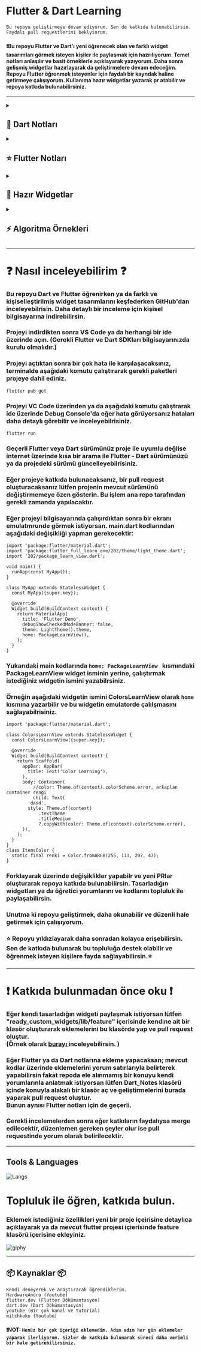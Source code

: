 # Flutter & Dart Learning

`Bu repoyu geliştirmeye devam ediyorum. Sen de katkıda bulunabilirsin. Faydalı pull requestlerini beklyiorum.`


#### ❗Bu repoyu Flutter ve Dart'ı yeni öğrenecek olan ve farklı widget tasarımları görmek isteyen kişiler ile paylaşmak için hazrılıyorum. Temel notları anlaşılır ve basit örneklerle açıklayarak yazıyorum. Daha sonra gelişmiş widgetlar hazırlayarak da geliştirmelere devam edeceğim. Repoyu Flutter öğrenmek isteyenler için faydalı bir kayndak haline getirmeye çalışıyorum. Kullanıma hazır widgetlar yazarak pr atabilir ve repoya katkıda bulunabilirsiniz.


<hr>

<details>
<summary> <h2> 💎 Dart Notları </h2> </summary>
  
### 👉 Tüm Dart notları için <a href="https://github.com/ozcanbayram/Flutter-Dart-Learning-Notes/tree/master/Dart_Notes"> Tıkla </a> 
### 👉 Algoritma soruları ve çözümleri için <a href="https://github.com/ozcanbayram/Flutter-Dart-Learning-Notes/tree/master/Dart_Notes/algorithm_questions"> Tıkla </a> 
### 👉 Temel Başlangıc için <a href="https://github.com/ozcanbayram/Flutter-Dart-Learning-Notes/tree/master/Dart_Notes/lesson1"> Tıkla </a> 
### 👉 if-else için <a href="https://github.com/ozcanbayram/Flutter-Dart-Learning-Notes/blob/master/Dart_Notes/lesson2/conditial.dart"> Tıkla </a> 
### 👉 Operatörler için <a href="https://github.com/ozcanbayram/Flutter-Dart-Learning-Notes/blob/master/Dart_Notes/lesson2/operators.dart"> Tıkla </a> 
### 👉 Switch-Case için <a href="https://github.com/ozcanbayram/Flutter-Dart-Learning-Notes/blob/master/Dart_Notes/lesson2/switch.dart"> Tıkla </a> 
### 👉 Listeler için <a href="https://github.com/ozcanbayram/Flutter-Dart-Learning-Notes/blob/master/Dart_Notes/lesson3/list.dart"> Tıkla </a> 
### 👉 Map için <a href="https://github.com/ozcanbayram/Flutter-Dart-Learning-Notes/blob/master/Dart_Notes/lesson3/map.dart"> Tıkla </a> 
### 👉 Methotlar (Fonksiyonlar) için <a href="https://github.com/ozcanbayram/Flutter-Dart-Learning-Notes/blob/master/Dart_Notes/lesson3/methods.dart"> Tıkla </a> 
### 👉 Sınıf yapıları (class, extends, implements...) ve detayları için <a href="https://github.com/ozcanbayram/Flutter-Dart-Learning-Notes/tree/master/Dart_Notes/lesson4"> Tıkla </a> 
### 👉 Extension için <a href="https://github.com/ozcanbayram/Flutter-Dart-Learning-Notes/blob/master/Dart_Notes/lesson4/extension.dart"> Tıkla </a> 
### 👉 Enums için <a href="https://github.com/ozcanbayram/Flutter-Dart-Learning-Notes/blob/master/Dart_Notes/lesson4/enums.dart"> Tıkla </a> 
### 👉 Gelişmiş Sınıf Yapısı için <a href="https://github.com/ozcanbayram/Flutter-Dart-Notes-Widgets/blob/master/Dart_Notes/lesson5/class_advance.dart"> Tıkla </a> 
### 👉 Custom Operator Yazmak için <a href="https://github.com/ozcanbayram/Flutter-Dart-Notes-Widgets/blob/master/Dart_Notes/lesson5/class_advance.dart"> Tıkla </a> 


### Devamı gelecek...
<hr>
</details>

<details>
<summary> <h2> ⭐ Flutter Notları </h2> </summary>
  
### 👉 Flutter notları için <a href="https://github.com/ozcanbayram/Flutter-Dart-Learning-Notes/tree/master/learning_flutter"> Tıkla </a> 
### 👉 Temel widget kullanımları için <a href="https://github.com/ozcanbayram/Flutter-Dart-Learning-Notes/tree/master/learning_flutter/lib/101"> Tıkla </a>
### 👉 Servis kullanma örnek uygulamasını incelemek için <a href="https://github.com/ozcanbayram/Flutter-Dart-Learning-Notes/tree/master/service_example"> Tıkla </a> 
### 👉 Demo ekranlar için <a href="https://github.com/ozcanbayram/Flutter-Dart-Learning-Notes/tree/master/learning_flutter/lib/demos"> Tıkla </a> 

### Devamı gelecek...
<hr>
</details>

<details>
<summary> <h2> 🚀 Hazır Widgetlar </h2> </summary>


<hr>

### 👉 Drawer Menu için <a href="https://github.com/ozcanbayram/Flutter-Dart-Learning-Notes/tree/master/ready_custom_widgets/lib/feature/drawer_menu"> Tıkla </a> 

![drawerGIF](https://github.com/user-attachments/assets/dfa46919-da33-44f2-8695-887ca75079cd)

<hr>


### 👉 Login Screen için <a href="https://github.com/ozcanbayram/Flutter-Dart-Learning-Notes/tree/master/ready_custom_widgets/lib/feature/register_screen"> Tıkla </a> 

![loginGIF](https://github.com/user-attachments/assets/0afdb564-83c6-4045-815f-89d401db09b7)

<hr>

### 👉 Loading Bar için <a href="https://github.com/ozcanbayram/Flutter-Dart-Notes-Widgets/tree/master/ready_custom_widgets/lib/feature/loading_bar"> Tıkla </a> 

![loadingGIF](https://github.com/user-attachments/assets/41f3f207-aa9e-4f1c-962e-9787c60aa81a)

<hr>

### 👉 Bottom Nav Bar için <a href="https://github.com/ozcanbayram/Flutter-Dart-Notes-Widgets/blob/master/ready_custom_widgets/lib/feature/bottom_nav_bar/custom_navbar.dart"> Tıkla </a> 

![bottomnavbar](https://github.com/user-attachments/assets/ef62fdc3-884a-47f4-a020-a1e9e3b59bf7)

<hr>

### Devamı gelecek...
<hr>
</details>

<details>
<summary> <h2> ⚡ Algoritma Örnekleri </h2> </summary>
  
### 👉 Tüm algoritma soruları ve çözümleri için <a href="https://github.com/ozcanbayram/Flutter-Dart-Learning-Notes/tree/master/Dart_Notes/algorithm_questions"> Tıkla </a> 
### 👉 Sayının tek çift kontrolü örneği için <a href="https://github.com/ozcanbayram/Flutter-Dart-Learning-Notes/blob/master/Dart_Notes/algorithm_questions/odd_or_even.dart"> Tıkla </a> 

### Devamı gelecek (Açıklamalı gelişmiş algoritma örnekleri)...
<hr>
</details>



<hr>

# ❓ Nasıl inceleyebilirim ❓
### Bu repoyu Dart ve Flutter öğrenirken ya da farklı ve kişiselleştirilmiş widget tasarımlarını keşfederken GitHub'dan inceleyebilrisin. Daha detaylı bir inceleme için kişisel bilgisayarına indirebilirsin.
### Projeyi indirdikten sonra VS Code ya da herhangi bir ide üzerinde açın. (Gerekli Flutter ve Dart SDKları bilgisayarınızda kurulu olmalıdır.)
### Projeyi açtıktan sonra bir çok hata ile karşılaşacaksınız, terminalde aşağıdaki komutu çalıştırarak gerekli paketleri projeye dahil ediniz.
```
flutter pub get
```
### Projeyi VC Code üzerinden ya da aşağıdaki komutu çalıştrarak ide üzerinde Debug Console'da eğer hata görüyorsanız hataları daha detaylı görebilir ve inceleyebilrisiniz.
```
flutter run
```
### Geçerli Flutter veya Dart sürümünüz proje ile uyumlu değilse internet üzerinde kısa bir arama ile Flutter - Dart sürümünüzü ya da projedeki sürümü güncelleyebilrisiniz.
### Eğer projeye katkıda bulunacaksanız, bir pull request oluşturacaksanız lütfen projenin mevcut sürümünü değiştirmemeye özen gösterin. Bu işlem ana repo tarafından gerekli zamanda yapılacaktır.

### Eğer projeyi bilgisayarında çalışırdıktan sonra bir ekranı emulatmrunde görmek istiyorsan. main.dart kodlarından aşağıdaki değişikliği yapman gerekecektir:
```
import 'package:flutter/material.dart';
import 'package:flutter_full_learn_one/202/theme/light_theme.dart';
import '202/package_learn_view.dart';

void main() {
  runApp(const MyApp());
}

class MyApp extends StatelessWidget {
  const MyApp({super.key});

  @override
  Widget build(BuildContext context) {
    return MaterialApp(
      title: 'Flutter Demo',
      debugShowCheckedModeBanner: false,
      theme: LightTheme().theme,
      home: PackageLearnView(),
    );
  }
}
```
### Yukarıdaki main kodlarında  ``` home: PackageLearnView  ``` kısmındaki PackageLearnView widget isminin yerine, çalıştırmak istediğiniz widgetin ismini yazabilrsiniz.
### Örneğin aşağıdaki widgetin ismini  ColorsLearnView olarak ``` home ``` kısmına yazarbilir ve bu widgetin emulatorde çalılşmasını sağlayabilrisiniz.
````
import 'package:flutter/material.dart';

class ColorsLearnView extends StatelessWidget {
  const ColorsLearnView({super.key});

  @override
  Widget build(BuildContext context) {
    return Scaffold(
      appBar: AppBar(
        title: Text('Color Learning'),
      ),
      body: Container(
          //color: Theme.of(context).colorScheme.error, arkaplan container rengi
          child: Text(
        'dasd',
        style: Theme.of(context)
            .textTheme
            .titleMedium
            ?.copyWith(color: Theme.of(context).colorScheme.error),
      )),
    );
  }
}
class ItemsColor {
  static final renk1 = Color.fromARGB(255, 113, 207, 47);
}
````

### Forklayarak üzerinde değişiklikler yapabilr ve yeni PRlar oluşturarak repoya katkıda bulunabilirsin. Tasarladığın widgetları ya da öğretici yorumlarını ve kodlarını topluluk ile paylaşabilirsin.
### Unutma ki repoyu geliştirmek, daha okunabilir ve düzenli hale getirmek için çalışıyorum.
### ⭐ Repoyu yıldızlayarak daha sonradan kolayca erişebilirsin. Sen de katkıda bulunarak bu topluluğa destek olabilir ve öğrenmek isteyen kişilere fayda sağlayabilirsin.⭐
<hr>

# ❗ Katkıda bulunmadan önce oku ❗

### Eğer kendi tasarladığın widgeti paylaşmak istiyorsan lütfen "ready_custom_widgets/lib/feature" içerisinde kendine ait bir klasör oluşturarak eklemelerini bu klasörde yap ve pull request oluştur.<br> (Örnek olarak <a href="https://github.com/ozcanbayram/Flutter-Dart-Notes-Widgets/tree/master/ready_custom_widgets/lib/feature"> burayı </a> inceleyebilirsin.  )
### Eğer Flutter ya da Dart notlarına ekleme yapacaksan; mevcut kodlar üzerinde eklemelerini yorum satırlarıyla belirterek yapabilirsin fakat repoda ele alınmamış bir konuyu kendi yorumlarınla anlatmak istiyorsan lütfen Dart_Notes klasörü içinde konuyla alakalı bir klasör aç ve geliştirmelerini burada yaparak pull request oluştur. <br> Bunun aynısı Flutter notları için de geçerli.
### Gerekli incelemelerden sonra eğer katkıların faydalıysa merge edilecektir, düzenlemen gereken şeyler olur ise pull requestinde yorum olarak belirilecektir.

<hr> 

## Tools & Languages
![Langs](https://skillicons.dev/icons?i=flutter,dart,vscode,androidstudio,")


# Topluluk ile öğren, katkıda bulun. 
### Eklemek istediğiniz özellikleri yeni bir proje içeirisine detaylıca açıklayarak ya da mevcut flutter projesi içierisinde feature klasörü içerisine ekleyiniz.

<!--  ![giphy](https://media.giphy.com/media/v1.Y2lkPTc5MGI3NjExNWE3ZnVkZ3p4OWl6ZGZpNzA4N2R0ZWl5eWpyd3MxbmhucGZ3bmhzaCZlcD12MV9naWZzX3NlYXJjaCZjdD1n/26u4nJPf0JtQPdStq/giphy.gif) -->

![giphy](https://media.giphy.com/media/NC8i34AU5UxWMHVxyU/giphy.gif?cid=790b76115a7fudgzx9izdfi7087dteiyyjrws1nhnpfwnhsh&ep=v1_gifs_search&rid=giphy.gif&ct=g)

<hr>

## 📦 Kaynaklar 📦
``
Kendi deneyerek ve araştırarak öğrendiklerim.
`` <br>
``
HardwareAndro (Youtube)
``<br>
``
flutter.dev (Flutter Dökümantasyon)
``<br>
``
dart.dev (Dart Dökümantasyon)
``<br>
``
youtube (Bir çok kanal ve tutorial)
``<br>
``
mitchkoko (Youtube)
``<br>
#### ❗NOT: ``Henüz bir çok içeriği eklemedim. Adım adım her gün eklemeler yaparak ilerliyorum. Sizler de katkıda bulunarak süreci daha verimli bir hale getirebilirsiniz.``

